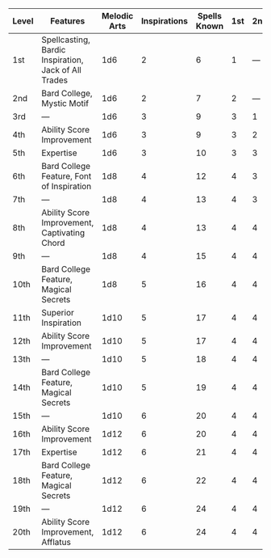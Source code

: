 | Level | Features                                             | Melodic Arts | Inspirations | Spells Known | 1st     | 2nd     | 3rd     | 4th     | 5th     | 6th     | 7th     | 8th     | 9th     | 10th    |
|-------|------------------------------------------------------|--------------|--------------|--------------|---------|---------|---------|---------|---------|---------|---------|---------|---------|---------|
| 1st   | Spellcasting, Bardic Inspiration, Jack of All Trades | 1d6          | 2            | 6            | 1       | &mdash; | &mdash; | &mdash; | &mdash; | &mdash; | &mdash; | &mdash; | &mdash; | &mdash; |
| 2nd   | Bard College, Mystic Motif                           | 1d6          | 2            | 7            | 2       | &mdash; | &mdash; | &mdash; | &mdash; | &mdash; | &mdash; | &mdash; | &mdash; | &mdash; |
| 3rd   | &mdash;                                              | 1d6          | 3            | 9            | 3       | 1       | &mdash; | &mdash; | &mdash; | &mdash; | &mdash; | &mdash; | &mdash; | &mdash; |
| 4th   | Ability Score Improvement                            | 1d6          | 3            | 9            | 3       | 2       | &mdash; | &mdash; | &mdash; | &mdash; | &mdash; | &mdash; | &mdash; | &mdash; |
| 5th   | Expertise                                            | 1d6          | 3            | 10           | 3       | 3       | 1       | &mdash; | &mdash; | &mdash; | &mdash; | &mdash; | &mdash; | &mdash; |
| 6th   | Bard College Feature, Font of Inspiration            | 1d8          | 4            | 12           | 4       | 3       | 1       | &mdash; | &mdash; | &mdash; | &mdash; | &mdash; | &mdash; | &mdash; |
| 7th   | &mdash;                                              | 1d8          | 4            | 13           | 4       | 3       | 2       | 1       | &mdash; | &mdash; | &mdash; | &mdash; | &mdash; | &mdash; |
| 8th   | Ability Score Improvement, Captivating Chord         | 1d8          | 4            | 13           | 4       | 4       | 2       | 1       | &mdash; | &mdash; | &mdash; | &mdash; | &mdash; | &mdash; |
| 9th   | &mdash;                                              | 1d8          | 4            | 15           | 4       | 4       | 2       | 2       | 1       | &mdash; | &mdash; | &mdash; | &mdash; | &mdash; |
| 10th  | Bard College Feature, Magical Secrets                | 1d8          | 5            | 16           | 4       | 4       | 3       | 2       | 1       | &mdash; | &mdash; | &mdash; | &mdash; | &mdash; |
| 11th  | Superior Inspiration                                 | 1d10         | 5            | 17           | 4       | 4       | 3       | 2       | 2       | 1       | &mdash; | &mdash; | &mdash; | &mdash; |
| 12th  | Ability Score Improvement                            | 1d10         | 5            | 17           | 4       | 4       | 3       | 3       | 2       | 1       | &mdash; | &mdash; | &mdash; | &mdash; |
| 13th  | &mdash;                                              | 1d10         | 5            | 18           | 4       | 4       | 3       | 3       | 2       | 1       | 1       | &mdash; | &mdash; | &mdash; |
| 14th  | Bard College Feature, Magical Secrets                | 1d10         | 5            | 19           | 4       | 4       | 3       | 3       | 3       | 1       | 1       | &mdash; | &mdash; | &mdash; |
| 15th  | &mdash;                                              | 1d10         | 6            | 20           | 4       | 4       | 3       | 3       | 3       | 1       | 1       | 1       | &mdash; | &mdash; |
| 16th  | Ability Score Improvement                            | 1d12         | 6            | 20           | 4       | 4       | 3       | 3       | 3       | 2       | 1       | 1       | &mdash; | &mdash; |
| 17th  | Expertise                                            | 1d12         | 6            | 21           | 4       | 4       | 3       | 3       | 3       | 2       | 1       | 1       | 1       | &mdash; |
| 18th  | Bard College Feature, Magical Secrets                | 1d12         | 6            | 22           | 4       | 4       | 3       | 3       | 3       | 2       | 2       | 1       | 1       | &mdash; |
| 19th  | &mdash;                                              | 1d12         | 6            | 24           | 4       | 4       | 3       | 3       | 3       | 2       | 2       | 1       | 1       | 1       |
| 20th  | Ability Score Improvement, Afflatus                  | 1d12         | 6            | 24           | 4       | 4       | 3       | 3       | 3       | 2       | 2       | 2       | 1       | 1       |
